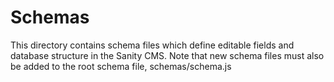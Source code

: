 # Schemas
This directory contains schema files which define editable fields and database structure in the Sanity CMS.
Note that new schema files must also be added to the root schema file, schemas/schema.js
